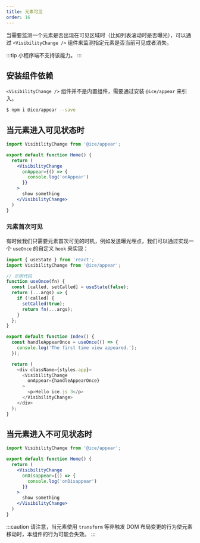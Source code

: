 ```yaml
---
title: 元素可见
order: 16
---
```


当需要监测一个元素是否出现在可见区域时（比如列表滚动时是否曝光），可以通过 `<VisibilityChange />` 组件来监测指定元素是否当前可见或者消失。

:::tip
小程序端不支持该能力。
:::

## 安装组件依赖

`<VisibilityChange />` 组件并不是内置组件，需要通过安装 `@ice/appear` 来引入。

```bash
$ npm i @ice/appear --save
```

## 当元素进入可见状态时

```jsx
import VisibilityChange from '@ice/appear';

export default function Home() {
  return (
    <VisibilityChange
      onAppear={() => {
        console.log('onAppear')
      }}
    >
      show something
    </VisibilityChange>
  )
}
```

### 元素首次可见

有时候我们只需要元素首次可见的时机，例如发送曝光埋点，我们可以通过实现一个 `useOnce` 的自定义 `hook` 来实现：

```ts title="src/pages/home.tsx"
import { useState } from 'react';
import VisibilityChange from '@ice/appear';

// 示例代码
function useOnce(fn) {
  const [called, setCalled] = useState(false);
  return (...args) => {
    if (!called) {
      setCalled(true);
      return fn(...args);
    }
  };
}

export default function Index() {
  const handleAppearOnce = useOnce(() => {
    console.log('The first time view appeared.');
  });

  return (
    <div className={styles.app}>
      <VisibilityChange
        onAppear={handleAppearOnce}
      >
        <p>Hello ice.js 3</p>
      </VisibilityChange>
    </div>
  );
}
```

## 当元素进入不可见状态时

```jsx title="src/pages/home.tsx"
import VisibilityChange from '@ice/appear';

export default function Home() {
  return (
    <VisibilityChange
      onDisappear={() => {
        console.log('onDisappear')
      }}
    >
      show something
    </VisibilityChange>
  )
}
```

:::caution
请注意，当元素使用 `transform` 等非触发 DOM 布局变更的行为使元素移动时，本组件的行为可能会失效。
:::
